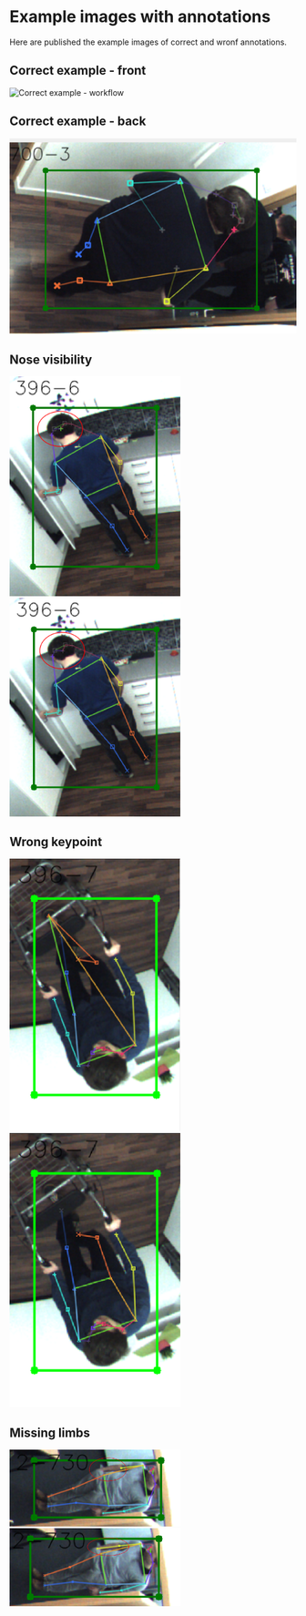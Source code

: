 # Example images with annotations

Here are published the example images of correct and wronf annotations.

## Correct example - front

![Correct example - workflow](images/correct.gif)

## Correct example - back

![Correct example - facing away](images/right_back.png)


## Nose visibility

<p float="middle">
  <img src="images/wrong_nose_visibility.png" width="300" />
  <img src="images/wrong_nose_visibility_fixed.png" width="300" />
</p>

## Wrong keypoint

<p float="middle">
  <img src="images/wrong_keypoint.png" width="300" />
  <img src="images/wrong_keypoint_fixed.png" width="300" />
</p>

## Missing limbs

<p float="middle">
  <img src="images/missing_limb.png" width="300" />
  <img src="images/missing_limb_fixed.png" width="300" />
</p>
